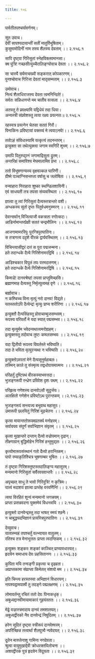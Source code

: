 ```yaml
---
title: १५६

---
```

पार्वतीतपश्चर्यावर्णनम्।  
  
सूत उवाच।  
देवीं सापश्यदायान्तीं सतीं मातुर्विभूषिताम्।  
कुसुमामोदिनीं नाम तस्य शैलस्य देवताम् ।। २.१५६.१  
  
सापि दृष्ट्वा गिरिसुतां स्नेहविक्लवमानसा।  
क्व पुत्रि! गच्छसीत्युच्चैरालिङ्ग्योवाच देवता ।। २.१५६.२  
  
सा चास्यै सर्वमाचख्यौ सङ्करात् कोपकारणम्।  
पुनश्चोवाच गिरिजा देवतां मातृसम्मताम् ।। २.१५६.३  
  
उमोवाच।  
नित्यं शैलाधिराजस्य देवता त्वमनिन्दिते!।  
सर्वतः सन्निधानन्ते मम चातीव वत्सला ।। २.१५६.४  
  
अतस्तु ते प्रवक्ष्यामि यद्विधेयं तदा धिया।  
अन्यस्त्री संप्रवेशस्तु त्वया रक्ष्यः प्रयत्नतः॥ २.१५६.५  
  
रहस्यत्र प्रयत्नेन चेतसा सततं गिरौ।  
पिनाकिनः प्रविष्टायां वक्तव्यं मे त्वयाऽनघे!।। २.१५६.६  
  
ततोऽहं संविधास्यामि यत्कृत्यं तदनन्तरम्।  
इत्युक्ता सा तथेत्युक्त्वा जगाम स्वगिरिं शुभम् ।। २.१५६.७  
  
उमापि पितुरुद्यानं जगामाद्रिसुता द्रुतम्।  
अन्तरिक्षं समाविश्य मेघमालामिव प्रभा ।। २.१५६.८  
  
ततो विभूषणान्यस्य वृक्षवल्कल घारिणी।  
ग्रीष्मे पञ्चाग्निसन्तप्ता वर्षासु च जलोषिता ।। २.१५६.९  
  
वन्याहारा निराहारा शुष्का स्थण्डिलशायिनी।  
एवं साधयती तत्र तपसा संव्यवस्थिता ।। २.१५६.१०  
  
ज्ञात्वा तु त्वां गिरिसुतां दैत्यस्तत्रान्तरे वशी।  
अन्धकस्य सुतो दृप्तः पितुर्वधमनुस्मरन् ।। २.१५६.११  
  
देवान्सर्वान् विजित्याजौ वकत्राता रणोत्कटः।  
आडिर्नामान्तरप्रेक्षी सततं चन्द्रमौलिनः ।। २.१५६.१२  
  
आजगामामररिपुः पुरन्त्रिपुरघातिनः।  
स तत्रागत्य ददृशे वीरकं द्वार्यवस्थितम् ।। २.१५६.१३  
  
विचिन्त्यासीद्वरं दत्तं स पुरा पद्मजन्मना।  
हते तदान्धके दैत्ये गिरिशेनामरद्विषि ।। २.१५६.१४  
  
आडिश्चकार विपुलं तपः परमदारुणम्।  
हते तदान्धके दैत्ये गिरिशेनामरद्विषि ।। २.१५६.१५  
  
किमाडे! दानवश्रेष्ठ! तपसा प्राप्तुमिच्छसि।  
ब्रह्माणमाह दैत्यस्तु निर्मृत्युत्वमहं वृणे ।। २.१५६.१६  
  
बह्मोवाच।  
न कश्चिच्च विना मृत्युं नरो दानव! विद्यते।  
यतस्ततोऽपि दैत्येन्द्र! मृत्युः प्राप्य शरीरिणा ।। २.१५६.१७  
  
इत्युक्तौ दैत्यसिंहस्तु प्रोवाचाम्बुजसम्भवम्।  
रूपस्य परिवर्तो मे यदा स्यात् पद्मसम्भव।। २.१५६.१८  
  
तदा मृत्युर्मम भवेदन्यथात्वमरोह्यहम्।  
इत्युक्तस्तु तदोवाच तुष्टः कमलसम्भवः ।। २.१५६.१९  
  
यदा द्वितीयो रूपस्य विवर्तस्ते भविष्यति।  
तदा ते भविता मृत्युरन्यथा न भविष्यति ।। २.१५६,२०  
  
इत्युक्तोऽमरतां मेने दैत्यसूनुर्महाबलः।  
तस्मिन् काले तु संस्मृत्य तद्वधोपायमात्मनः ।। २.१५६.२१  
  
परिहर्तुं दृष्टिपथं वीरकस्याभवत्तदा।  
भुजङ्गरूपी रन्ध्रेण प्रविवेश दृशः पथम् ।। २.१५६.२२  
  
परिहृत्य गणेशस्य दानवोऽसौ सुदुर्जयः।  
अलक्षितो गणेशेन प्रविष्टोऽथ पुरान्तकम् ।।२.१५६.२३  
  
भुजङ्गरूपं सन्त्यज्य बभूवाथ महासुरः।  
उमारूपी छलयितुं गिरिशं मूढचेतनः ।। २.१५६.२४  
  
कृत्वा मायान्ततोरूपमप्रतर्क्य मनोहरम्।  
सर्वावयव संपूर्णं सर्वाभिज्ञान संवृतम् ।। २.१५६.२५  
  
कृत्वा मुखान्तरे दन्तान् दैत्यो वज्रोपमान् दृढान्।  
तीक्ष्णाग्रान् बुद्धिमोहेन गिरिशं हन्तुमुद्यतः ।। २.१५६.२६  
  
कृत्वोमारूपसंस्थानं गतो दैत्यो हरान्तिकम्।  
पापो रम्याकृतिश्चित्र भूषणाम्बर भुषितः ।। २.१५६.२७  
  
तं दृष्ट्वा गिरिशस्तुष्टस्तदालिङ्ग्य महासुरम्।  
मन्यमानो गिरिसुतां सर्वैरवयवान्तरैः ।। २.१५६.२८  
  
अपृच्छत् साधु ते भावो गिरिपुत्रि! न कृत्रिमः।  
यात्वं मदाशयं ज्ञात्वा प्राप्तेह वरवर्णिनि!।। २.१५६.२९  
  
त्वया विरहितं शून्यं मन्यमानो जगत्त्रयम्।  
प्राप्ता प्रसन्नवदना युक्तमेवं विधन्त्वयि ।। २.१५६.३०  
  
इत्युक्तो दानवेन्द्रस्तु तदा भाषत् स्मयं श्छनैः।  
न चाबुद्ध्यदभिज्ञानं प्रायस्त्रिपुरघातिनः ।। २.१५६.३१  
  
देव्युवाच।  
यातास्म्यहं तपश्चर्तुं वल्भ्यायत वातुलम्।  
रतिश्च तत्र मेनाभूत्ततः प्राप्ता त्वदन्तिकम् ।। २.१५६.३२  
  
इत्युक्तः शङ्करः शङ्कां काञ्चित् प्राप्यावधारयत्।  
हृदयेन समाधाय देवः प्रहसिताननः ।। २.१५६.३३  
  
कुपिता मयि तन्वङ्गी प्रकृत्या च दृढव्रता।  
अप्राप्तकामा संप्राप्ता किमेतत् संशयो मम ।। २.१५६.३४  
  
इति चिन्त्य हरस्तस्या अभिज्ञानं विधारयन्।  
नापश्यद्वामपार्श्वे तु तदङ्गे पद्मलक्षणम् ।। २.१५६.३५  
  
लोमावर्तन्तु रचितं ततो देवः पिनाकधृक्।  
अबुध्यद्दानवीमायामाकारं गूहयंस्ततः ।। २.१५६.३६  
  
मेढ्रे वज्रास्त्रमादाय दानवं तमशातयत्।  
अबुध्यद्वीरको नैव दानवेन्द्रं निषूदितम् ।। २.१५६.३७  
  
हरेण सूदितं दृष्ट्वा स्त्रीरूपं दानवेश्वरम्।  
अपरिच्छिन्न तत्वार्था शैलपुत्र्यै न्यवेदयत् ।। २.१५६.३८  
  
दूतेन मारुतेनाशु गामिना नगदेवता।  
श्रुत्वा वायुमुखाद्देवी क्रोधरक्तविलोचना ।।  
अशपद्वीरकं पुत्रं हृदयेन विदूयता ।। २.१५६.३९